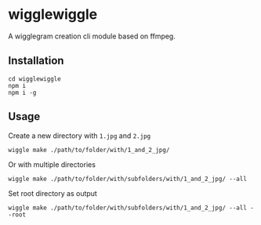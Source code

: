 # wigglewiggle
A wigglegram creation cli module based on ffmpeg.

## Installation
```
cd wigglewiggle
npm i 
npm i -g
```
## Usage
Create a new directory with ```1.jpg``` and ```2.jpg```
```
wiggle make ./path/to/folder/with/1_and_2_jpg/
```
Or with multiple directories
```
wiggle make ./path/to/folder/with/subfolders/with/1_and_2_jpg/ --all
```
Set root directory as output
```
wiggle make ./path/to/folder/with/subfolders/with/1_and_2_jpg/ --all --root
```
